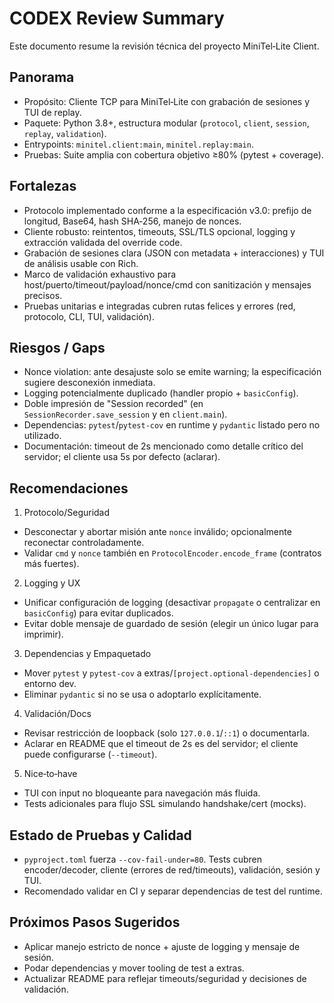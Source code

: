 # CODEX Review Summary

Este documento resume la revisión técnica del proyecto MiniTel‑Lite Client.

## Panorama
- Propósito: Cliente TCP para MiniTel‑Lite con grabación de sesiones y TUI de replay.
- Paquete: Python 3.8+, estructura modular (`protocol`, `client`, `session`, `replay`, `validation`).
- Entrypoints: `minitel.client:main`, `minitel.replay:main`.
- Pruebas: Suite amplia con cobertura objetivo ≥80% (pytest + coverage).

## Fortalezas
- Protocolo implementado conforme a la especificación v3.0: prefijo de longitud, Base64, hash SHA‑256, manejo de nonces.
- Cliente robusto: reintentos, timeouts, SSL/TLS opcional, logging y extracción validada del override code.
- Grabación de sesiones clara (JSON con metadata + interacciones) y TUI de análisis usable con Rich.
- Marco de validación exhaustivo para host/puerto/timeout/payload/nonce/cmd con sanitización y mensajes precisos.
- Pruebas unitarias e integradas cubren rutas felices y errores (red, protocolo, CLI, TUI, validación).

## Riesgos / Gaps
- Nonce violation: ante desajuste solo se emite warning; la especificación sugiere desconexión inmediata.
- Logging potencialmente duplicado (handler propio + `basicConfig`).
- Doble impresión de "Session recorded" (en `SessionRecorder.save_session` y en `client.main`).
- Dependencias: `pytest`/`pytest-cov` en runtime y `pydantic` listado pero no utilizado.
- Documentación: timeout de 2s mencionado como detalle crítico del servidor; el cliente usa 5s por defecto (aclarar).

## Recomendaciones
1) Protocolo/Seguridad
- Desconectar y abortar misión ante `nonce` inválido; opcionalmente reconectar controladamente.
- Validar `cmd` y `nonce` también en `ProtocolEncoder.encode_frame` (contratos más fuertes).

2) Logging y UX
- Unificar configuración de logging (desactivar `propagate` o centralizar en `basicConfig`) para evitar duplicados.
- Evitar doble mensaje de guardado de sesión (elegir un único lugar para imprimir).

3) Dependencias y Empaquetado
- Mover `pytest` y `pytest-cov` a extras/`[project.optional-dependencies]` o entorno dev.
- Eliminar `pydantic` si no se usa o adoptarlo explícitamente.

4) Validación/Docs
- Revisar restricción de loopback (solo `127.0.0.1`/`::1`) o documentarla.
- Aclarar en README que el timeout de 2s es del servidor; el cliente puede configurarse (`--timeout`).

5) Nice‑to‑have
- TUI con input no bloqueante para navegación más fluida.
- Tests adicionales para flujo SSL simulando handshake/cert (mocks).

## Estado de Pruebas y Calidad
- `pyproject.toml` fuerza `--cov-fail-under=80`. Tests cubren encoder/decoder, cliente (errores de red/timeouts), validación, sesión y TUI.
- Recomendado validar en CI y separar dependencias de test del runtime.

## Próximos Pasos Sugeridos
- Aplicar manejo estricto de nonce + ajuste de logging y mensaje de sesión.
- Podar dependencias y mover tooling de test a extras.
- Actualizar README para reflejar timeouts/seguridad y decisiones de validación.

